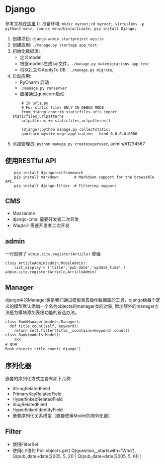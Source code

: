# Django
参考文档在[这里](https://docs.djangoproject.com/zh-hans/2.1/intro/tutorial01/)
0. 准备环境:
    ```
        mkdir myroot;cd myroot;
        virtualenv -p python3 venv; source venv/bin/activate;
        pip install Django;
    ```
1. 创建项目: `django-admin startproject mysite`
2. 创建应用: `./manage.py startapp app_test`
3. 初始化数据库: 
    - 定义model
    - 根据models生成sql文件，`./manage.py makemigrations app_test`
    - 将SQL文件ApplyTo DB：`./manage.py migrate`, 
4. 启动应用: 
    - PyCharm 启动
    - `./manage.py runserver`
    - 直接通过gunicorn启动
    ``` 
        # In urls.py
        # For static files ONLY IN DEBUG MODE
        from django.contrib.staticfiles.urls import staticfiles_urlpatterns
        urlpatterns += staticfiles_urlpatterns()
        
        (Django):python manage.py collectstatic;
        gunicorn mysite.wsgi:application --bind 0.0.0.0:8000
    ```
5. 添加管理员: `python manage.py createsuperuser`, admin/A1234567
## 使用RESTful API
```
    pip install djangorestframework
    pip install markdown       # Markdown support for the browsable API.
    pip install django-filter  # Filtering support
```
## CMS
- Mezzanine
- django-cms: 需要开发者二次开发
- Wagtail: 需要开发者二次开发
## admin
一行就够了 `admin.site.register(Article)`
增强:
```
class ArticleAdmin(admin.ModelAdmin):
    list_display = ('title','pub_date','update_time',)
admin.site.register(Article,ArticleAdmin)
```
## Manager
django中的Manager类是我们通过模型类去操作数据库的工具，django给每个定义的模型默认添加一个名为objects的manager类的对象, 增加额外的manager方法是为模块添加表级功能的首选办法。
```
class BookManager(models.Manager):
  def title_count(self, keyword):
    return self.filter(title__icontains=keyword).count()
class Book(models.Model):
    xxx
# 使用
Book.objects.title_count('django')
```
## 序列化器
嵌套的序列化方式主要有如下几种:
- StringRelatedField
- PrimaryKeyRelatedField
- HyperlinkedRelatedField
- SlugRelatedField
- HyperlinkedIdentityField
- 嵌套序列化关系模型（直接使用Model的序列化器）
## Filter
- 使用FilterSet
- 使用`Q`,`F`语句
Poll.objects.get(
    Q(question__startswith='Who'),
    Q(pub_date=date(2005, 5, 2)) | Q(pub_date=date(2005, 5, 6))
)